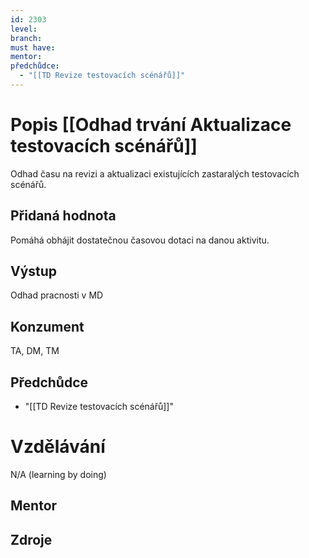 ```yaml
---
id: 2303
level: 
branch: 
must have: 
mentor: 
předchůdce: 
  - "[[TD Revize testovacích scénářů]]"
---
```



# Popis [[Odhad trvání Aktualizace testovacích scénářů]]
Odhad času na revizi a aktualizaci existujících zastaralých testovacích scénářů.

## Přidaná hodnota
Pomáhá obhájit dostatečnou časovou dotaci na danou aktivitu.

## Výstup
Odhad pracnosti v MD

## Konzument
TA, DM, TM

## Předchůdce

  - "[[TD Revize testovacích scénářů]]"

# Vzdělávání
N/A (learning by doing)

## Mentor


## Zdroje